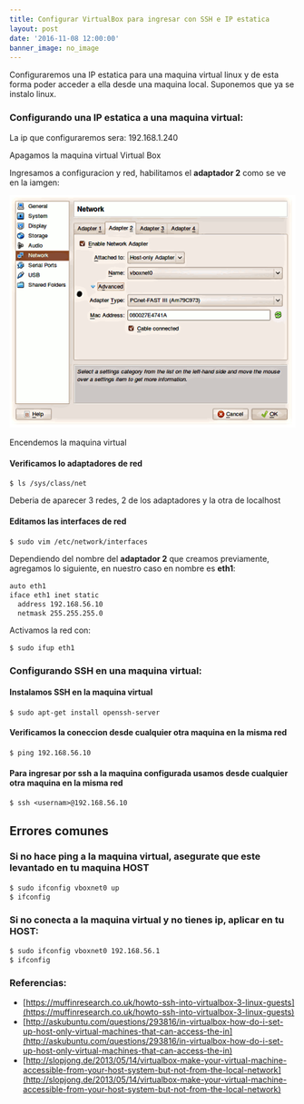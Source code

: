 ```yaml
---
title: Configurar VirtualBox para ingresar con SSH e IP estatica
layout: post
date: '2016-11-08 12:00:00'
banner_image: no_image
---
```


Configuraremos una IP estatica para una maquina virtual linux y de esta forma poder acceder a ella desde una maquina local. Suponemos que ya se instalo linux.

### Configurando una IP estatica a una maquina virtual:

La ip que configuraremos sera: 192.168.1.240

Apagamos la maquina virtual Virtual Box

Ingresamos a configuracion y red, habilitamos el **adaptador 2** como se ve en la iamgen:

![Image 1](https://raw.githubusercontent.com/juniorUsca/tutoriales/master/maquina%20virtual/ipstatica-ssh/imgs/vbox_adapter2.png)

Encendemos la maquina virtual

#### Verificamos lo adaptadores de red
```
$ ls /sys/class/net
```

Deberia de aparecer 3 redes, 2 de los adaptadores y la otra de localhost

#### Editamos las interfaces de red

```
$ sudo vim /etc/network/interfaces
```

Dependiendo del nombre del **adaptador 2** que creamos previamente, agregamos lo siguiente, en nuestro caso en nombre es **eth1**:

```
auto eth1
iface eth1 inet static
  address 192.168.56.10
  netmask 255.255.255.0
```

Activamos la red con:
```
$ sudo ifup eth1
```

### Configurando SSH en una maquina virtual:

#### Instalamos SSH en la maquina virtual
```
$ sudo apt-get install openssh-server
```

#### Verificamos la coneccion desde cualquier otra maquina en la misma red
```
$ ping 192.168.56.10
```

#### Para ingresar por ssh a la maquina configurada usamos desde cualquier otra maquina en la misma red
```
$ ssh <usernam>@192.168.56.10
```

## Errores comunes
### Si no hace ping a la maquina virtual, asegurate que este levantado en tu maquina HOST
```
$ sudo ifconfig vboxnet0 up
$ ifconfig
```

### Si no conecta a la maquina virtual y no tienes ip, aplicar en tu HOST:
```
$ sudo ifconfig vboxnet0 192.168.56.1
$ ifconfig
```

### Referencias:

- [https://muffinresearch.co.uk/howto-ssh-into-virtualbox-3-linux-guests](https://muffinresearch.co.uk/howto-ssh-into-virtualbox-3-linux-guests)
- [http://askubuntu.com/questions/293816/in-virtualbox-how-do-i-set-up-host-only-virtual-machines-that-can-access-the-in](http://askubuntu.com/questions/293816/in-virtualbox-how-do-i-set-up-host-only-virtual-machines-that-can-access-the-in)
- [http://slopjong.de/2013/05/14/virtualbox-make-your-virtual-machine-accessible-from-your-host-system-but-not-from-the-local-network](http://slopjong.de/2013/05/14/virtualbox-make-your-virtual-machine-accessible-from-your-host-system-but-not-from-the-local-network)